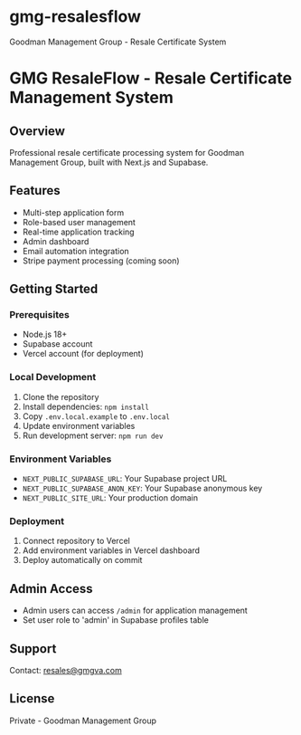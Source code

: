 # gmg-resalesflow 
Goodman Management Group - Resale Certificate System
# GMG ResaleFlow - Resale Certificate Management System

## Overview
Professional resale certificate processing system for Goodman Management Group, built with Next.js and Supabase.

## Features
- Multi-step application form
- Role-based user management  
- Real-time application tracking
- Admin dashboard
- Email automation integration
- Stripe payment processing (coming soon)

## Getting Started

### Prerequisites
- Node.js 18+ 
- Supabase account
- Vercel account (for deployment)

### Local Development
1. Clone the repository
2. Install dependencies: `npm install`
3. Copy `.env.local.example` to `.env.local`
4. Update environment variables
5. Run development server: `npm run dev`

### Environment Variables
- `NEXT_PUBLIC_SUPABASE_URL`: Your Supabase project URL
- `NEXT_PUBLIC_SUPABASE_ANON_KEY`: Your Supabase anonymous key
- `NEXT_PUBLIC_SITE_URL`: Your production domain

### Deployment
1. Connect repository to Vercel
2. Add environment variables in Vercel dashboard
3. Deploy automatically on commit

## Admin Access
- Admin users can access `/admin` for application management
- Set user role to 'admin' in Supabase profiles table

## Support
Contact: resales@gmgva.com

## License
Private - Goodman Management Group 
